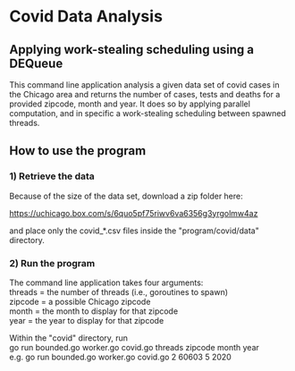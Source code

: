 # Covid Data Analysis

## Applying work-stealing scheduling using a DEQueue

This command line application analysis a given data set of covid cases in the Chicago area and returns the number of cases, tests and deaths for a provided zipcode, month and year.
It does so by applying parallel computation, and in specific a work-stealing scheduling between spawned threads.

## How to use the program

### 1) Retrieve the data

Because of the size of the data set, download a zip folder here:

https://uchicago.box.com/s/6quo5pf75riwv6va6356g3yrgolmw4az

and place only the covid\_\*.csv files inside the "program/covid/data" directory.

### 2) Run the program

The command line application takes four arguments:<br/>
threads = the number of threads (i.e., goroutines to spawn)<br/>
zipcode = a possible Chicago zipcode<br/>
month = the month to display for that zipcode<br/>
year = the year to display for that zipcode<br/>

Within the "covid" directory, run <br/>
go run bounded.go worker.go covid.go threads zipcode month year <br/>
e.g. go run bounded.go worker.go covid.go 2 60603 5 2020 
